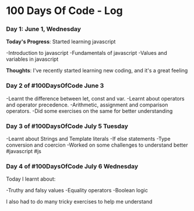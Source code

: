 # 100 Days Of Code - Log

### Day 1: June 1, Wednesday

**Today's Progress**: Started learning javascript

-Introduction to javascript
-Fundamentals of javascript
-Values and variables in javascript

**Thoughts**: I've recently started learning new coding, and it's a great feeling 

### Day 2 of #100DaysOfCode  June 3

-Learnt the difference between let, const and var.
-Learnt about operators and operator precedence.
-Arithmetic, assignment and comparison operators.
-Did some exercises on the same for better understanding

### Day 3 of #100DaysOfCode  July 5 Tuesday

-Learnt about Strings and Template literals
-If else statements
-Type conversion and coercion
-Worked on some challenges to understand better
#javascript #js

### Day 4 of #100DaysOfCode  July 6 Wednesday
Today I learnt about:

-Truthy and falsy values
-Equality operators
-Boolean logic

I also had to do many tricky exercises to help me understand 
